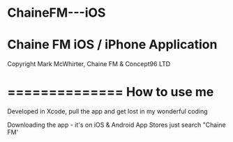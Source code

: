 ChaineFM---iOS
==============
Chaine FM iOS / iPhone Application
==============
Copyright Mark McWhirter, Chaine FM & Concept96 LTD


==============
How to use me
==============
Developed in Xcode, pull the app and get lost in my wonderful coding

Downloading the app - it's on iOS & Android App Stores just search "Chaine FM'

